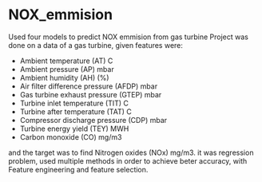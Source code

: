 # NOX_emmision
Used four models to predict NOX emmision from gas turbine
Project was done on a data of a gas turbine, given features were:
* Ambient temperature (AT) C 
* Ambient pressure (AP) mbar 
* Ambient humidity (AH) (%) 
* Air filter difference pressure (AFDP) mbar 
* Gas turbine exhaust pressure (GTEP) mbar
* Turbine inlet temperature (TIT) C 
* Turbine after temperature (TAT) C
* Compressor discharge pressure (CDP) mbar 
* Turbine energy yield (TEY) MWH 
* Carbon monoxide (CO) mg/m3 


and the target was to find  Nitrogen oxides (NOx) mg/m3.
it was regression problem, used multiple methods in order to achieve beter accuracy, with Feature engineering and feature selection.
